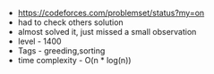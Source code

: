 * https://codeforces.com/problemset/status?my=on
* had to check others solution
* almost solved it, just missed a small observation
* level - 1400
* Tags - greeding,sorting
* time complexity - O(n * log(n))
